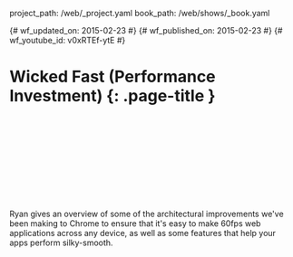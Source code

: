 project_path: /web/_project.yaml
book_path: /web/shows/_book.yaml

{# wf_updated_on: 2015-02-23 #}
{# wf_published_on: 2015-02-23 #}
{# wf_youtube_id: v0xRTEf-ytE #}

# Wicked Fast (Performance Investment) {: .page-title }


<div class="video-wrapper">
  <iframe class="devsite-embedded-youtube-video" data-video-id="v0xRTEf-ytE"
          data-autohide="1" data-showinfo="0" frameborder="0" allowfullscreen>
  </iframe>
</div>


Ryan gives an overview of some of the architectural improvements we've been making to Chrome to ensure that it's easy to make 60fps web applications across any device, as well as some features that help your apps perform silky-smooth.
